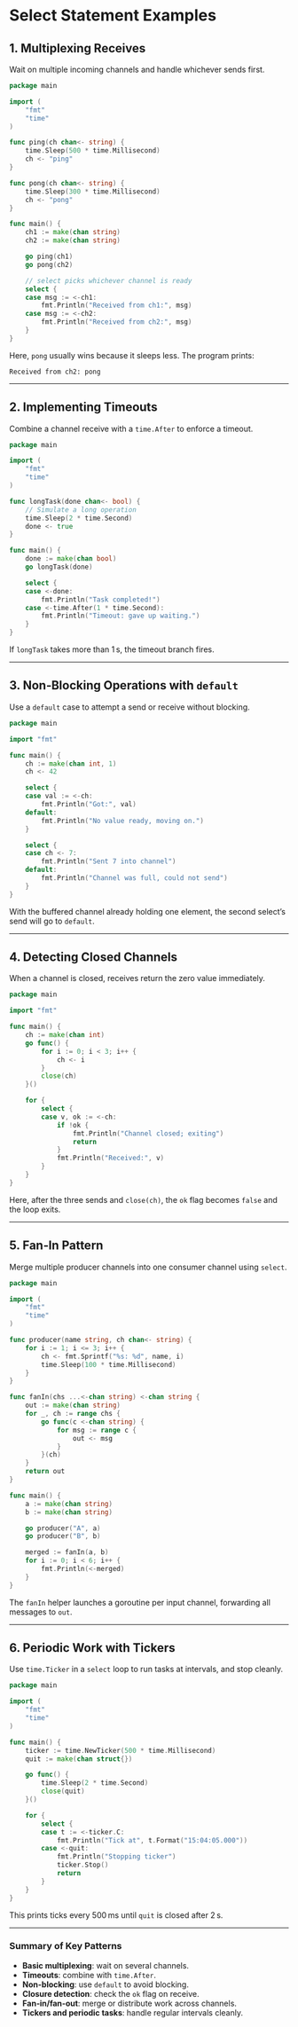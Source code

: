 # Select Statement Examples

## 1. Multiplexing Receives

Wait on multiple incoming channels and handle whichever sends first.

```go
package main

import (
    "fmt"
    "time"
)

func ping(ch chan<- string) {
    time.Sleep(500 * time.Millisecond)
    ch <- "ping"
}

func pong(ch chan<- string) {
    time.Sleep(300 * time.Millisecond)
    ch <- "pong"
}

func main() {
    ch1 := make(chan string)
    ch2 := make(chan string)

    go ping(ch1)
    go pong(ch2)

    // select picks whichever channel is ready
    select {
    case msg := <-ch1:
        fmt.Println("Received from ch1:", msg)
    case msg := <-ch2:
        fmt.Println("Received from ch2:", msg)
    }
}
```

Here, `pong` usually wins because it sleeps less. The program prints:

```
Received from ch2: pong
```

---

## 2. Implementing Timeouts

Combine a channel receive with a `time.After` to enforce a timeout.

```go
package main

import (
    "fmt"
    "time"
)

func longTask(done chan<- bool) {
    // Simulate a long operation
    time.Sleep(2 * time.Second)
    done <- true
}

func main() {
    done := make(chan bool)
    go longTask(done)

    select {
    case <-done:
        fmt.Println("Task completed!")
    case <-time.After(1 * time.Second):
        fmt.Println("Timeout: gave up waiting.")
    }
}
```

If `longTask` takes more than 1 s, the timeout branch fires.

---

## 3. Non‑Blocking Operations with `default`

Use a `default` case to attempt a send or receive without blocking.

```go
package main

import "fmt"

func main() {
    ch := make(chan int, 1)
    ch <- 42

    select {
    case val := <-ch:
        fmt.Println("Got:", val)
    default:
        fmt.Println("No value ready, moving on.")
    }

    select {
    case ch <- 7:
        fmt.Println("Sent 7 into channel")
    default:
        fmt.Println("Channel was full, could not send")
    }
}
```

With the buffered channel already holding one element, the second select’s send will go to `default`.

---

## 4. Detecting Closed Channels

When a channel is closed, receives return the zero value immediately.

```go
package main

import "fmt"

func main() {
    ch := make(chan int)
    go func() {
        for i := 0; i < 3; i++ {
            ch <- i
        }
        close(ch)
    }()

    for {
        select {
        case v, ok := <-ch:
            if !ok {
                fmt.Println("Channel closed; exiting")
                return
            }
            fmt.Println("Received:", v)
        }
    }
}
```

Here, after the three sends and `close(ch)`, the `ok` flag becomes `false` and the loop exits.

---

## 5. Fan‑In Pattern

Merge multiple producer channels into one consumer channel using `select`.

```go
package main

import (
    "fmt"
    "time"
)

func producer(name string, ch chan<- string) {
    for i := 1; i <= 3; i++ {
        ch <- fmt.Sprintf("%s: %d", name, i)
        time.Sleep(100 * time.Millisecond)
    }
}

func fanIn(chs ...<-chan string) <-chan string {
    out := make(chan string)
    for _, ch := range chs {
        go func(c <-chan string) {
            for msg := range c {
                out <- msg
            }
        }(ch)
    }
    return out
}

func main() {
    a := make(chan string)
    b := make(chan string)

    go producer("A", a)
    go producer("B", b)

    merged := fanIn(a, b)
    for i := 0; i < 6; i++ {
        fmt.Println(<-merged)
    }
}
```

The `fanIn` helper launches a goroutine per input channel, forwarding all messages to `out`.

---

## 6. Periodic Work with Tickers

Use `time.Ticker` in a `select` loop to run tasks at intervals, and stop cleanly.

```go
package main

import (
    "fmt"
    "time"
)

func main() {
    ticker := time.NewTicker(500 * time.Millisecond)
    quit := make(chan struct{})

    go func() {
        time.Sleep(2 * time.Second)
        close(quit)
    }()

    for {
        select {
        case t := <-ticker.C:
            fmt.Println("Tick at", t.Format("15:04:05.000"))
        case <-quit:
            fmt.Println("Stopping ticker")
            ticker.Stop()
            return
        }
    }
}
```

This prints ticks every 500 ms until `quit` is closed after 2 s.

---

### Summary of Key Patterns

-   **Basic multiplexing**: wait on several channels.
-   **Timeouts**: combine with `time.After`.
-   **Non-blocking**: use `default` to avoid blocking.
-   **Closure detection**: check the `ok` flag on receive.
-   **Fan‑in/fan‑out**: merge or distribute work across channels.
-   **Tickers and periodic tasks**: handle regular intervals cleanly.
